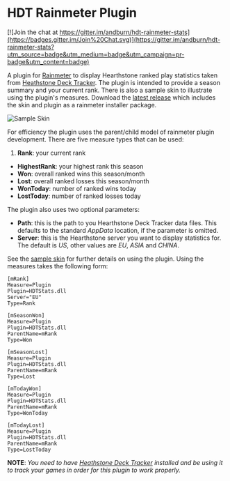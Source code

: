 # HDT Rainmeter Plugin

[![Join the chat at https://gitter.im/andburn/hdt-rainmeter-stats](https://badges.gitter.im/Join%20Chat.svg)](https://gitter.im/andburn/hdt-rainmeter-stats?utm_source=badge&utm_medium=badge&utm_campaign=pr-badge&utm_content=badge)

A plugin for [Rainmeter](http://www.rainmeter.net) to display Hearthstone ranked play statistics taken from [Heathstone Deck Tracker](https://github.com/Epix37/Hearthstone-Deck-Tracker). The plugin is intended to provide a season summary and your current rank. There is also a sample skin to illustrate using the plugin's measures. Download the [latest release](https://github.com/andburn/hdt-rainmeter-stats/releases/latest) which includes the skin and plugin as a rainmeter installer package.

![Sample Skin](http://i.imgur.com/qrcBknh.png)

For efficiency the plugin uses the parent/child model of rainmeter plugin development. There are five measure types that can be used:

1. **Rank**: your current rank
- **HighestRank**: your highest rank this season
- **Won**: overall ranked wins this season/month
- **Lost**: overall ranked losses this season/month
- **WonToday**: number of ranked wins today
- **LostToday**: number of ranked losses today

The plugin also uses two optional parameters:

- **Path**: this is the path to you Hearthstone Deck Tracker data files. This defaults to the standard *AppData* location, if the parameter is omitted.
- **Server**: this is the Hearthstone server you want to display statistics for. The default is *US*, other values are *EU*, *ASIA* and *CHINA*.

See the [sample skin](https://github.com/andburn/hdt-rainmeter-stats/blob/master/Skin/Season%20Stats/stats.ini) for further details on using the plugin. Using the measures takes the following form:

```
[mRank]
Measure=Plugin
Plugin=HDTStats.dll
Server="EU"
Type=Rank

[mSeasonWon]
Measure=Plugin
Plugin=HDTStats.dll
ParentName=mRank
Type=Won

[mSeasonLost]
Measure=Plugin
Plugin=HDTStats.dll
ParentName=mRank
Type=Lost

[mTodayWon]
Measure=Plugin
Plugin=HDTStats.dll
ParentName=mRank
Type=WonToday

[mTodayLost]
Measure=Plugin
Plugin=HDTStats.dll
ParentName=mRank
Type=LostToday
```

**NOTE**: *You need to have [Heathstone Deck Tracker](https://github.com/Epix37/Hearthstone-Deck-Tracker) installed and be using it to track your games in order for this plugin to work properly.*
